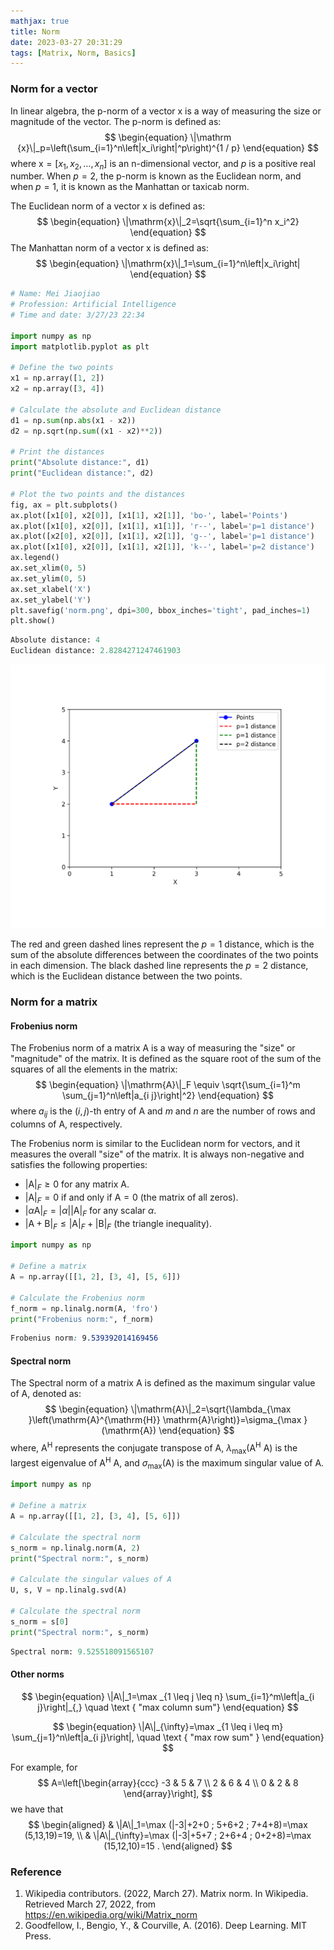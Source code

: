 ```yaml
---
mathjax: true
title: Norm
date: 2023-03-27 20:31:29
tags: [Matrix, Norm, Basics]
---
```


### Norm for a vector

In linear algebra, the p-norm of a vector $\mathrm{x}$ is a way of measuring the size or magnitude of the vector. The p-norm is defined as:
$$
\begin{equation}
\|\mathrm {x}\|_p=\left(\sum_{i=1}^n\left|x_i\right|^p\right)^{1 / p}
\end{equation}
$$
where $\mathrm{x} = [x_1, x_2, \ldots, x_n]$ is an n-dimensional vector, and $p$ is a positive real number. When $p=2$, the p-norm is known as the Euclidean norm, and when $p=1$, it is known as the Manhattan or taxicab norm.

The Euclidean norm of a vector $\mathrm{x}$ is defined as:
$$
\begin{equation}
\|\mathrm{x}\|_2=\sqrt{\sum_{i=1}^n x_i^2}
\end{equation}
$$
The Manhattan norm of a vector $\mathrm{x}$ is defined as:
$$
\begin{equation}
\|\mathrm{x}\|_1=\sum_{i=1}^n\left|x_i\right|
\end{equation}
$$

```python
# Name: Mei Jiaojiao
# Profession: Artificial Intelligence
# Time and date: 3/27/23 22:34

import numpy as np
import matplotlib.pyplot as plt

# Define the two points
x1 = np.array([1, 2])
x2 = np.array([3, 4])

# Calculate the absolute and Euclidean distance
d1 = np.sum(np.abs(x1 - x2))
d2 = np.sqrt(np.sum((x1 - x2)**2))

# Print the distances
print("Absolute distance:", d1)
print("Euclidean distance:", d2)

# Plot the two points and the distances
fig, ax = plt.subplots()
ax.plot([x1[0], x2[0]], [x1[1], x2[1]], 'bo-', label='Points')
ax.plot([x1[0], x2[0]], [x1[1], x1[1]], 'r--', label='p=1 distance')
ax.plot([x2[0], x2[0]], [x1[1], x2[1]], 'g--', label='p=1 distance')
ax.plot([x1[0], x2[0]], [x1[1], x2[1]], 'k--', label='p=2 distance')
ax.legend()
ax.set_xlim(0, 5)
ax.set_ylim(0, 5)
ax.set_xlabel('X')
ax.set_ylabel('Y')
plt.savefig('norm.png', dpi=300, bbox_inches='tight', pad_inches=1)
plt.show()
```

```python
Absolute distance: 4
Euclidean distance: 2.8284271247461903
```

![norm](Norms/norm.png)

The red and green dashed lines represent the $p=1$ distance, which is the sum of the absolute differences between the coordinates of the two points in each dimension. The black dashed line represents the $p=2$ distance, which is the Euclidean distance between the two points.

### Norm for a matrix

#### Frobenius norm

The Frobenius norm of a matrix $\mathrm{A}$ is a way of measuring the "size" or "magnitude" of the matrix. It is defined as the square root of the sum of the squares of all the elements in the matrix:
$$
\begin{equation}
\|\mathrm{A}\|_F \equiv \sqrt{\sum_{i=1}^m \sum_{j=1}^n\left|a_{i j}\right|^2}
\end{equation}
$$
where $a_{ij}$ is the $(i,j)$-th entry of $\mathrm{A}$ and $m$ and $n$ are the number of rows and columns of $\mathrm{A}$, respectively.

The Frobenius norm is similar to the Euclidean norm for vectors, and it measures the overall "size" of the matrix. It is always non-negative and satisfies the following properties:

- $|\mathrm{A}|_F \geq 0$ for any matrix $\mathrm{A}$.
- $|\mathrm{A}|_F = 0$ if and only if $\mathrm{A} = \mathrm{0}$ (the matrix of all zeros).
- $|\alpha\mathrm{A}|_F = |\alpha||\mathrm{A}|_F$ for any scalar $\alpha$.
- $|\mathrm{A} + \mathrm{B}|_F \leq |\mathrm{A}|_F + |\mathrm{B}|_F$ (the triangle inequality).

```python
import numpy as np

# Define a matrix
A = np.array([[1, 2], [3, 4], [5, 6]])

# Calculate the Frobenius norm
f_norm = np.linalg.norm(A, 'fro')
print("Frobenius norm:", f_norm)
```

```css
Frobenius norm: 9.539392014169456
```

#### Spectral norm

The Spectral norm of a matrix $\mathrm{A}$ is defined as the maximum singular value of $\mathrm{A}$, denoted as:
$$
\begin{equation}
\|\mathrm{A}\|_2=\sqrt{\lambda_{\max }\left(\mathrm{A}^{\mathrm{H}} \mathrm{A}\right)}=\sigma_{\max }(\mathrm{A})
\end{equation}
$$
where, $\mathrm{A}^\mathrm{H}$ represents the conjugate transpose of $\mathrm{A}$, $\lambda_{\max}\left(\mathrm{A}^\mathrm{H}\mathrm{~A}\right)$ is the largest eigenvalue of $\mathrm{A}^\mathrm{H} \mathrm{~A}$, and $\sigma_{\max }(\mathrm{A})$ is the maximum singular value of $\mathrm{A}$.

```python
import numpy as np

# Define a matrix
A = np.array([[1, 2], [3, 4], [5, 6]])

# Calculate the spectral norm
s_norm = np.linalg.norm(A, 2)
print("Spectral norm:", s_norm)

# Calculate the singular values of A
U, s, V = np.linalg.svd(A)

# Calculate the spectral norm
s_norm = s[0]
print("Spectral norm:", s_norm)
```

```python
Spectral norm: 9.525518091565107
```

#### Other norms

$$
\begin{equation}
\|A\|_1=\max _{1 \leq j \leq n} \sum_{i=1}^m\left|a_{i j}\right|_{,} \quad \text { "max column sum"}
\end{equation}
$$

$$
\begin{equation}
\|A\|_{\infty}=\max _{1 \leq i \leq m} \sum_{j=1}^n\left|a_{i j}\right|, \quad \text { "max row sum" }
\end{equation}
$$

For example, for
$$
A=\left[\begin{array}{ccc}
-3 & 5 & 7 \\
2 & 6 & 4 \\
0 & 2 & 8
\end{array}\right],
$$
we have that
$$
\begin{aligned}
& \|A\|_1=\max (|-3|+2+0 ; 5+6+2 ; 7+4+8)=\max (5,13,19)=19, \\
& \|A\|_{\infty}=\max (|-3|+5+7 ; 2+6+4 ; 0+2+8)=\max (15,12,10)=15 .
\end{aligned}
$$

### Reference

1. Wikipedia contributors. (2022, March 27). Matrix norm. In Wikipedia. Retrieved March 27, 2022, from https://en.wikipedia.org/wiki/Matrix_norm
2. Goodfellow, I., Bengio, Y., & Courville, A. (2016). Deep Learning. MIT Press.







